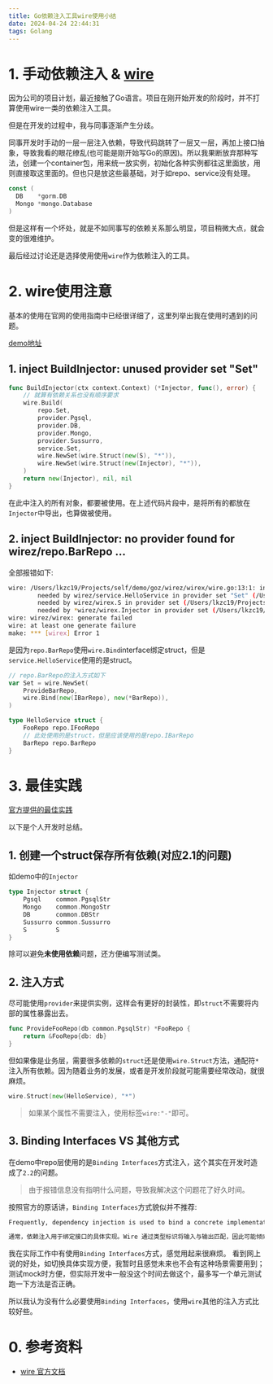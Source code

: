 ```yaml
---
title: Go依赖注入工具wire使用小结
date: 2024-04-24 22:44:31
tags: Golang
---
```


# 1. 手动依赖注入 & [wire](https://github.com/google/wire)

因为公司的项目计划，最近接触了Go语言。项目在刚开始开发的阶段时，并不打算使用wire一类的依赖注入工具。

但是在开发的过程中，我与同事逐渐产生分歧。

同事开发时手动的一层一层注入依赖，导致代码跳转了一层又一层，再加上接口抽象，导致我看的眼花缭乱(也可能是刚开始写Go的原因)。所以我果断放弃那种写法，创建一个container包，用来统一放实例，初始化各种实例都往这里面放，用则直接取这里面的。但也只是放这些最基础，对于如repo、service没有处理。

```go
const (
  DB    *gorm.DB
  Mongo *mongo.Database 
)
```

但是这样有一个坏处，就是不如同事写的依赖关系那么明显，项目稍微大点，就会变的很难维护。

最后经过讨论还是选择使用使用`wire`作为依赖注入的工具。

# 2. wire使用注意

基本的使用在官网的使用指南中已经很详细了，这里列举出我在使用时遇到的问题。

[demo地址](https://github.com/lkzc19/demo/tree/main/goz/wirez)

## 1. inject BuildInjector: unused provider set "Set"

```go
func BuildInjector(ctx context.Context) (*Injector, func(), error) {
	// 就算有依赖关系也没有顺序要求
	wire.Build(
		repo.Set,
		provider.Pgsql,
		provider.DB,
		provider.Mongo,
		provider.Sussurro,
		service.Set,
		wire.NewSet(wire.Struct(new(S), "*")),
		wire.NewSet(wire.Struct(new(Injector), "*")),
	)
	return new(Injector), nil, nil
}
```

在此中注入的所有对象，都要被使用。在上述代码片段中，是将所有的都放在`Injector`中导出，也算做被使用。

## 2. inject BuildInjector: no provider found for wirez/repo.BarRepo ...

全部报错如下:

```bash
wire: /Users/lkzc19/Projects/self/demo/goz/wirez/wirex/wire.go:13:1: inject BuildInjector: no provider found for wirez/repo.BarRepo
        needed by wirez/service.HelloService in provider set "Set" (/Users/lkzc19/Projects/self/demo/goz/wirez/service/wire.go:5:11)
        needed by wirez/wirex.S in provider set (/Users/lkzc19/Projects/self/demo/goz/wirez/wirex/wire.go:21:3)
        needed by *wirez/wirex.Injector in provider set (/Users/lkzc19/Projects/self/demo/goz/wirez/wirex/wire.go:22:3)
wire: wirez/wirex: generate failed
wire: at least one generate failure
make: *** [wirex] Error 1
```

是因为`repo.BarRepo`使用`wire.Bind`interface绑定struct，但是`service.HelloService`使用的是struct。

```go
// repo.BarRepo的注入方式如下
var Set = wire.NewSet(
    ProvideBarRepo,
    wire.Bind(new(IBarRepo), new(*BarRepo)),
)

type HelloService struct {
	FooRepo repo.IFooRepo
	// 此处使用的是struct，但是应该使用的是repo.IBarRepo
	BarRepo repo.BarRepo
}
```

# 3. 最佳实践

[官方提供的最佳实践](https://github.com/google/wire/blob/main/docs/best-practices.md)

以下是个人开发时总结。

## 1. 创建一个struct保存所有依赖(对应2.1的问题)

如demo中的`Injector`

```go
type Injector struct {
	Pgsql    common.PgsqlStr
	Mongo    common.MongoStr
	DB       common.DBStr
	Sussurro common.Sussurro
	S        S
}
```

除可以避免**未使用依赖**问题，还方便编写测试类。

## 2. 注入方式

尽可能使用`provider`来提供实例，这样会有更好的封装性，即`struct`不需要将内部的属性暴露出去。

```go
func ProvideFooRepo(db common.PgsqlStr) *FooRepo {
	return &FooRepo{db: db}
}
```

但如果像是业务层，需要很多依赖的`struct`还是使用`wire.Struct`方法，通配符`*`注入所有依赖。因为随着业务的发展，或者是开发阶段就可能需要经常改动，就很麻烦。

```go
wire.Struct(new(HelloService), "*")
```

> 如果某个属性不需要注入，使用标签`wire:"-"`即可。

## 3. Binding Interfaces VS 其他方式

在demo中repo层使用的是`Binding Interfaces`方式注入，这个其实在开发时造成了`2.2`的问题。

> 由于报错信息没有指明什么问题，导致我解决这个问题花了好久时间。

按照官方的原话讲，`Binding Interfaces`方式貌似并不推荐:

```markdown
Frequently, dependency injection is used to bind a concrete implementation for an interface. Wire matches inputs to outputs via type identity, so the inclination might be to create a provider that returns an interface type. However, this would not be idiomatic, since the Go best practice is to return concrete types.

通常，依赖注入用于绑定接口的具体实现。Wire 通过类型标识将输入与输出匹配，因此可能倾向于创建返回接口类型的提供程序。但是，这并不是惯用的，因为 Go 的最佳做法是返回具体类型。
```

我在实际工作中有使用`Binding Interfaces`方式，感觉用起来很麻烦。
看到网上说的好处，如切换具体实现方便，我暂时且感觉未来也不会有这种场景需要用到；
测试mock时方便，但实际开发中一般没这个时间去做这个，最多写一个单元测试跑一下方法是否正确。

所以我认为没有什么必要使用`Binding Interfaces`，使用`wire`其他的注入方式比较好些。

# 0. 参考资料

- [wire 官方文档](https://github.com/google/wire)

